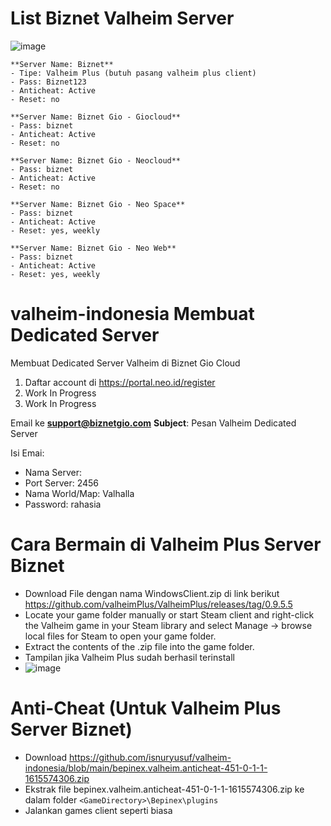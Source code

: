 # List Biznet Valheim Server
![image](https://user-images.githubusercontent.com/5492467/111425151-4e2c5500-8725-11eb-9fe2-575d644017da.png)
```
**Server Name: Biznet**
- Tipe: Valheim Plus (butuh pasang valheim plus client)
- Pass: Biznet123
- Anticheat: Active
- Reset: no

**Server Name: Biznet Gio - Giocloud**
- Pass: biznet
- Anticheat: Active
- Reset: no

**Server Name: Biznet Gio - Neocloud**
- Pass: biznet
- Anticheat: Active
- Reset: no

**Server Name: Biznet Gio - Neo Space**
- Pass: biznet
- Anticheat: Active
- Reset: yes, weekly

**Server Name: Biznet Gio - Neo Web**
- Pass: biznet
- Anticheat: Active
- Reset: yes, weekly
```


# valheim-indonesia Membuat Dedicated Server
Membuat Dedicated Server Valheim di Biznet Gio Cloud

1. Daftar account di https://portal.neo.id/register
2. Work In Progress
3. Work In Progress



Email ke **support@biznetgio.com**
**Subject**: Pesan Valheim Dedicated Server

Isi Emai: 
- Nama Server:
- Port Server: 2456
- Nama World/Map: Valhalla
- Password: rahasia


# Cara Bermain di Valheim Plus Server Biznet
- Download File dengan nama  WindowsClient.zip di link berikut https://github.com/valheimPlus/ValheimPlus/releases/tag/0.9.5.5
- Locate your game folder manually or start Steam client and right-click the Valheim game in your Steam library and select Manage -> browse local files for Steam to open your game folder.
- Extract the contents of the .zip file into the game folder.
- Tampilan jika Valheim Plus sudah berhasil terinstall
- ![image](https://user-images.githubusercontent.com/5492467/111427090-27bbe900-8728-11eb-9bb6-16943979faa8.png)



# Anti-Cheat (Untuk Valheim Plus Server Biznet)
- Download https://github.com/isnuryusuf/valheim-indonesia/blob/main/bepinex.valheim.anticheat-451-0-1-1-1615574306.zip
- Ekstrak file bepinex.valheim.anticheat-451-0-1-1-1615574306.zip ke dalam folder `<GameDirectory>\Bepinex\plugins`
- Jalankan games client seperti biasa
